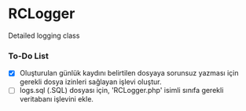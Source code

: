 # RCLogger
Detailed logging class

### To-Do List
- [x] Oluşturulan günlük kaydını belirtilen dosyaya sorunsuz yazması için gerekli dosya izinleri sağlayan işlevi oluştur. 
- [ ] logs.sql (.SQL) dosyası için, 'RCLogger.php' isimli sınıfa gerekli veritabanı işlevini ekle.
